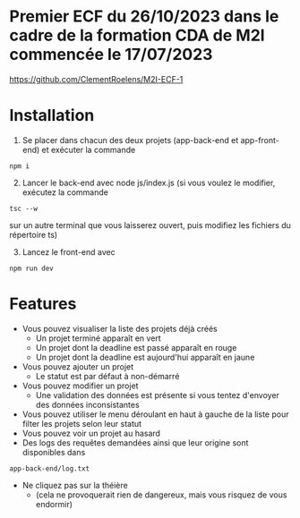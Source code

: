 # Premier ECF du 26/10/2023 dans le cadre de la formation CDA de M2I commencée le 17/07/2023

https://github.com/ClementRoelens/M2I-ECF-1

# Installation

1. Se placer dans chacun des deux projets (app-back-end et app-front-end) et exécuter la commande 
```
npm i
```


2. Lancer le back-end avec node js/index.js (si vous voulez le modifier, exécutez la commande 
```
tsc --w
``` 
sur un autre terminal que vous laisserez ouvert, puis modifiez les fichiers du répertoire ts)


3. Lancez le front-end avec 
```
npm run dev
```

# Features

- Vous pouvez visualiser la liste des projets déjà créés
    - Un projet terminé apparaît en vert
    - Un projet dont la deadline est passé apparaît en rouge
    - Un projet dont la deadline est aujourd'hui apparaît en jaune
- Vous pouvez ajouter un projet
    - Le statut est par défaut à non-démarré
- Vous pouvez modifier un projet
    - Une validation des données est présente si vous tentez d'envoyer des données inconsistantes
- Vous pouvez utiliser le menu déroulant en haut à gauche de la liste pour filter les projets selon leur statut
- Vous pouvez voir un projet au hasard
- Des logs des requêtes demandées ainsi que leur origine sont disponibles dans 
```
app-back-end/log.txt
``````
- Ne cliquez pas sur la théière
    - (cela ne provoquerait rien de dangereux, mais vous risquez de vous endormir)